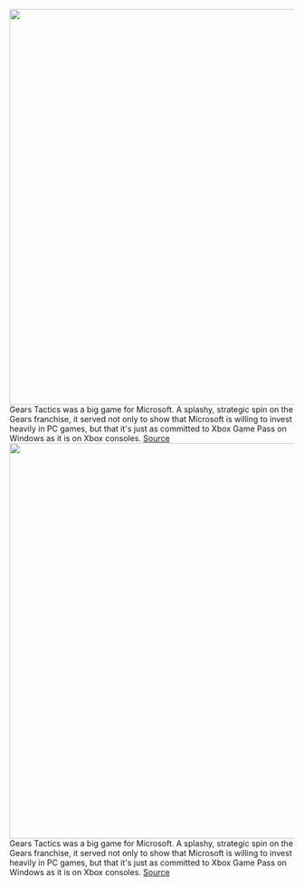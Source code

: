 <img src='https://cdn.vox-cdn.com/thumbor/gjZvXpz7Qr1aWJEXBLzjAkypdAA=/0x0:3840x2160/1200x675/filters:focal(1613x773:2227x1387)/cdn.vox-cdn.com/uploads/chorus_image/image/67672499/GearsTactics_BossBattle_3840X2160_final.0.png' width='700px' /><br/>
Gears Tactics was a big game for Microsoft. A splashy, strategic spin on the Gears franchise, it served not only to show that Microsoft is willing to invest heavily in PC games, but that it's just as committed to Xbox Game Pass on Windows as it is on Xbox consoles.
<a href='https://www.theverge.com/21528481/gears-tactics-xbox-series-x-s-vs-one-pc-coalition-interview'> Source <a/><img src='https://cdn.vox-cdn.com/thumbor/gjZvXpz7Qr1aWJEXBLzjAkypdAA=/0x0:3840x2160/1200x675/filters:focal(1613x773:2227x1387)/cdn.vox-cdn.com/uploads/chorus_image/image/67672499/GearsTactics_BossBattle_3840X2160_final.0.png' width='700px' /><br/>
Gears Tactics was a big game for Microsoft. A splashy, strategic spin on the Gears franchise, it served not only to show that Microsoft is willing to invest heavily in PC games, but that it's just as committed to Xbox Game Pass on Windows as it is on Xbox consoles.
<a href='https://www.theverge.com/21528481/gears-tactics-xbox-series-x-s-vs-one-pc-coalition-interview'> Source <a/>